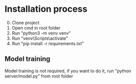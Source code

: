 # Installation process

0. Clone project
1. Open cmd in root folder
2. Run "python3 -m venv venv"
3. Run "venv\Scripts\activate"
4. Run "pip install -r requirements.txt"


## Model training

Model training is not required, if you want to do it, run "python server/model.py" from root folder